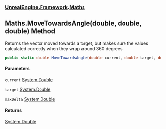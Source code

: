 ### [UnrealEngine.Framework](./UnrealEngine-Framework.md 'UnrealEngine.Framework').[Maths](./Maths.md 'UnrealEngine.Framework.Maths')
## Maths.MoveTowardsAngle(double, double, double) Method
Returns the vector moved towards a target, but makes sure the values calculated correctly when they wrap around 360 degrees  
```csharp
public static double MoveTowardsAngle(double current, double target, double maxDelta);
```
#### Parameters
<a name='UnrealEngine-Framework-Maths-MoveTowardsAngle(double_double_double)-current'></a>
`current` [System.Double](https://docs.microsoft.com/en-us/dotnet/api/System.Double 'System.Double')  
  
<a name='UnrealEngine-Framework-Maths-MoveTowardsAngle(double_double_double)-target'></a>
`target` [System.Double](https://docs.microsoft.com/en-us/dotnet/api/System.Double 'System.Double')  
  
<a name='UnrealEngine-Framework-Maths-MoveTowardsAngle(double_double_double)-maxDelta'></a>
`maxDelta` [System.Double](https://docs.microsoft.com/en-us/dotnet/api/System.Double 'System.Double')  
  
#### Returns
[System.Double](https://docs.microsoft.com/en-us/dotnet/api/System.Double 'System.Double')  
